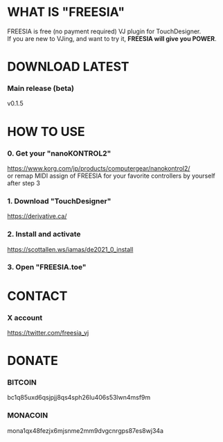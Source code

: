 # WHAT IS "FREESIA"
FREESIA is free (no payment required) VJ plugin for TouchDesigner.  
If you are new to VJing, and want to try it, **FREESIA will give you POWER**.  

# DOWNLOAD LATEST
### Main release (beta)
v0.1.5

# HOW TO USE
### 0. Get your "nanoKONTROL2"
   https://www.korg.com/jp/products/computergear/nanokontrol2/  
   or remap MIDI assign of FREESIA for your favorite controllers by yourself after step 3
### 1. Download "TouchDesigner"
   https://derivative.ca/
### 2. Install and activate
   https://scottallen.ws/iamas/de2021_0_install
### 3. Open "FREESIA.toe"

# CONTACT
### X account
https://twitter.com/freesia_vj  

# DONATE
### BITCOIN
bc1q85uxd6qsjpjj8qs4sph26lu406s53lwn4msf9m  
### MONACOIN
mona1qx48fezjx6mjsnme2mm9dvgcnrgps87es8wj34a  

